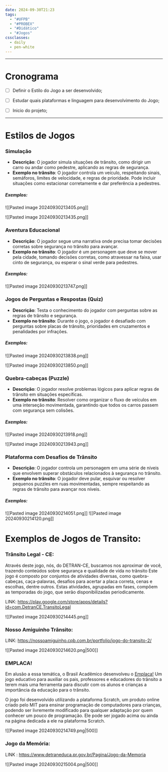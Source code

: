 ```yaml
---
date: 2024-09-30T21:23
tags:
  - "#UFPB"
  - "#PROBEX"
  - "#Didático"
  - "#Jogos"
cssclasses:
  - daily
  - pen-white
---
```

---
# Cronograma

- [ ] Definir o Estilo do Jogo a ser desenvolvido;
- [ ] Estudar quais plataformas e linguagem para desenvolvimento do Jogo;
- [ ] Inicio do projeto;


---
# Estilos de Jogos
###  **Simulação**

- **Descrição**: O jogador simula situações de trânsito, como dirigir um carro ou andar como pedestre, aplicando as regras de segurança.
- **Exemplo no trânsito**: O jogador controla um veículo, respeitando sinais, semáforos, limites de velocidade, e regras de prioridade. Pode incluir situações como estacionar corretamente e dar preferência a pedestres.

##### Exemplos:

![[Pasted image 20240930213405.png]]

![[Pasted image 20240930213435.png]]



<div style="page-break-after: always"></div>

### **Aventura Educacional**

- **Descrição**: O jogador segue uma narrativa onde precisa tomar decisões corretas sobre segurança no trânsito para avançar.
-  **Exemplo no trânsito**: O jogador é um personagem que deve se mover pela cidade, tomando decisões corretas, como atravessar na faixa, usar cinto de segurança, ou esperar o sinal verde para pedestres.

##### Exemplos:

![[Pasted image 20240930213747.png]]


<div style="page-break-after: always"></div>

### **Jogos de Perguntas e Respostas (Quiz)**

- **Descrição**: Testa o conhecimento do jogador com perguntas sobre as regras de trânsito e segurança.
- **Exemplo no trânsito**: Durante o jogo, o jogador é desafiado com perguntas sobre placas de trânsito, prioridades em cruzamentos e penalidades por infrações.

##### Exemplos:

![[Pasted image 20240930213838.png]]

![[Pasted image 20240930213850.png]]



<div style="page-break-after: always"></div>

### **Quebra-cabeças (Puzzle)**

- **Descrição**: O jogador resolve problemas lógicos para aplicar regras de trânsito em situações específicas.
- **Exemplo no trânsito**: Resolver como organizar o fluxo de veículos em uma interseção movimentada, garantindo que todos os carros passem com segurança sem colisões.

##### Exemplos:

![[Pasted image 20240930213918.png]]

![[Pasted image 20240930213943.png]]



<div style="page-break-after: always"></div>

### **Plataforma com Desafios de Trânsito**

- **Descrição**: O jogador controla um personagem em uma série de níveis que envolvem superar obstáculos relacionados à segurança no trânsito.
- **Exemplo no trânsito**: O jogador deve pular, esquivar ou resolver pequenos puzzles em ruas movimentadas, sempre respeitando as regras de trânsito para avançar nos níveis.

##### Exemplos:

![[Pasted image 20240930214051.png]]
![[Pasted image 20240930214120.png]]




<div style="page-break-after: always"></div>

# Exemplos de Jogos de Transito:

###  Trânsito Legal - CE:

Através deste jogo, nós, do DETRAN-CE, buscamos nos aproximar de você, trazendo conteúdos sobre segurança e qualidade de vida no trânsito Este jogo é composto por conjuntos de atividades diversas, como quebra-cabeças, caça-palavras, desafios para acertar a placa correta, cenas e escolhas, dentre outros. Estas atividades, agrupadas em fases, compõem as temporadas do jogo, que serão disponibilizadas periodicamente.

LINK: https://play.google.com/store/apps/details?id=com.DetranCE.TransitoLegal

![[Pasted image 20240930214445.png]]


### Nosso Amiguinho Trânsito:

LINK: https://nossoamiguinho.cpb.com.br/portfolio/jogo-do-transito-2/

![[Pasted image 20240930214620.png|500]]



<div style="page-break-after: always"></div>

### EMPLACA!
  
Em alusão a essa temática, o Brasil Acadêmico desenvolveu o [Emplaca!](https://scratch.mit.edu/projects/426141219/) Um jogo educativo para auxiliar os pais, professores e educadores do trânsito a terem mais uma ferramenta para discutir com os alunos e crianças a importância da educação para o trânsito.

O jogo foi desenvolvido utilizando a plataforma Scratch, um produto online criado pelo MIT para ensinar programação de computadores para crianças, podendo ser livremente modificado para qualquer adaptação por quem conhecer um pouco de programação. Ele pode ser jogado acima ou ainda na página dedicada a ele na plataforma Scratch.


![[Pasted image 20240930214749.png|500]]

### Jogo da Memória:

LINK : https://www.detraneduca.pr.gov.br/Pagina/Jogo-da-Memoria

![[Pasted image 20240930215004.png|500]]
